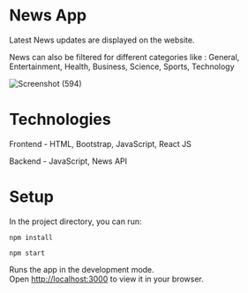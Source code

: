 # News App

Latest News updates are displayed on the website.

News can also be filtered for different categories like : General, Entertainment, Health, Business, Science, Sports, Technology

![Screenshot (594)](https://github.com/yashi-15/NewsApp/assets/132138302/e67c8073-c938-4ae8-b3c6-220471a774db)

# Technologies
Frontend - HTML, Bootstrap, JavaScript, React JS

Backend - JavaScript, News API

# Setup

In the project directory, you can run:

`npm install`

`npm start`

Runs the app in the development mode.\
Open [http://localhost:3000](http://localhost:3000) to view it in your browser.


